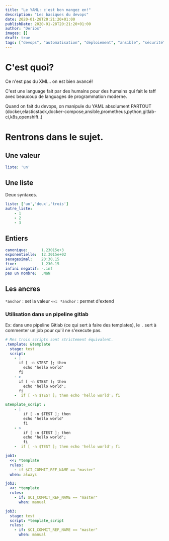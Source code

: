```yaml
---
title: "Le YAML: c'est bon mangez en!"
description: "Les basiques du devops"
date: 2020-01-28T20:21:20+01:00
publishDate: 2020-01-28T20:21:20+01:00
author: "Derios"
images: []
draft: true
tags: ["devops", "automatisation", "déploiement", "ansible", "sécurité","docker","gitlab-ci"]
---
```


# C'est quoi?

Ce n'est pas du XML.. on est bien avancé!

C'est une language fait par des humains pour des humains qui fait le taff avec beaucoup de languages de programmation moderne.

Quand on fait du devops, on manipule du YAML absolument PARTOUT (docker,elasticstack,docker-compose,ansible,prometheus,python,gitlab-ci,k8s,openshift..)

# Rentrons dans le sujet.

## Une valeur

```YAML
liste: 'un'
```

## Une liste

Deux syntaxes.

```YAML
liste: ['un','deux','trois']
autre_liste:
    - 1
    - 2
    - 3
```

## Entiers

```YAML
canonique:      1.23015e+3
exponentielle:  12.3015e+02
sexagesimal:    20:30.15
fixe:           1_230.15
infini negatif: -.inf
pas un nombre:  .NaN
```

## Les ancres
`*anchor` : set la valeur 
`<<: *anchor` : permet d'extend
### Utilisation dans un pipeline gitlab

Ex: dans une pipeline Gitlab (ce qui sert à faire des templates), le `.` sert à commenter un job pour qu'il ne s'execute pas.

```YAML
# Mes trois scripts sont strictement équivalent.
.template: &template
  stage: test
  script:
    - |
      if [ -n $TEST ]; then
        echo 'hello world'
      fi
    - >
      if [ -n $TEST ]; then
        echo 'hello world';
      fi 
    -  if [ -n $TEST ]; then echo 'hello world'; fi

&template_script :
    - |
        if [ -n $TEST ]; then
        echo 'hello world'
        fi
    - >
        if [ -n $TEST ]; then
        echo 'hello world';
        fi 
    -  if [ -n $TEST ]; then echo 'hello world'; fi

job1:
  <<: *template
  rules:
    - if $CI_COMMIT_REF_NAME == "master"
  when: always

job2:
  <<: *template
  rules:
    - if: $CI_COMMIT_REF_NAME == "master"
      when: manual

job3:
  stage: test
  script: *template_script
  rules:
    - if: $CI_COMMIT_REF_NAME == "master"
      when: manual
```

